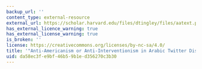 ```yaml
---
backup_url: ''
content_type: external-resource
external_url: https://scholar.harvard.edu/files/dtingley/files/aatext.pdf
has_external_licence_warning: true
has_external_license_warning: true
is_broken: ''
license: https://creativecommons.org/licenses/by-nc-sa/4.0/
title: '"Anti-Americanism or Anti-Interventionism in Arabic Twitter Discourses." (PDF)'
uid: da58ec3f-e9bf-46b5-9b1e-d356270c3b30
---
```

